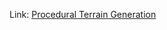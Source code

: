 Link: [Procedural Terrain Generation](https://youtube.com/playlist?list=PLFt_AvWsXl0eBW2EiBtl_sxmDtSgZBxB3&si=d4C7CnUxrzm8SVGF)
